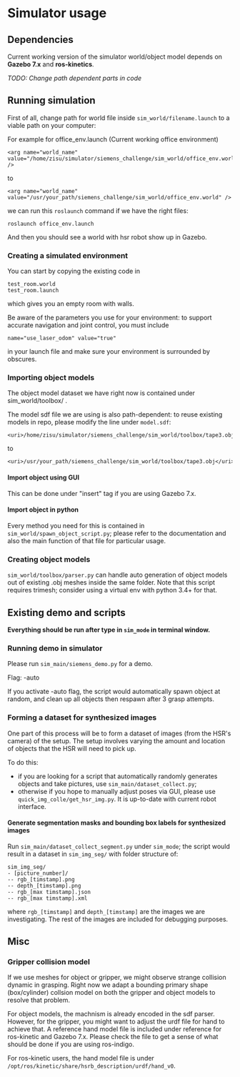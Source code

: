 # Simulator usage

## Dependencies

Current working version of the simulator world/object model depends on **Gazebo 7.x** and **ros-kinetics**.

*TODO: Change path dependent parts in code*

## Running simulation

First of all, change path for world file inside `sim_world/filename.launch` to a viable path on your computer:

For example for office_env.launch (Current working office environment)
```
<arg name="world_name" value="/home/zisu/simulator/siemens_challenge/sim_world/office_env.world" />
```
to 
```
<arg name="world_name" value="/usr/your_path/siemens_challenge/sim_world/office_env.world" />
```

we can run this `roslaunch` command if we have the right files:

```
roslaunch office_env.launch
```

And then you should see a world with hsr robot show up in Gazebo.

### Creating a simulated environment

You can start by copying the existing code in 

```
test_room.world
test_room.launch
```

which gives you an empty room with walls. 

Be aware of the parameters you use for your environment: to support accurate navigation and joint control, you must include
```
name="use_laser_odom" value="true"
```
in your launch file and make sure your environment is surrounded by obscures.

### Importing object models

The object model dataset we have right now is contained under sim_world/toolbox/ .

The model sdf file we are using is also path-dependent: to reuse existing models in repo, please modify the line under `model.sdf`:

```
<uri>/home/zisu/simulator/siemens_challenge/sim_world/toolbox/tape3.obj</uri>
```
to
```
<uri>/usr/your_path/siemens_challenge/sim_world/toolbox/tape3.obj</uri>
```

#### Import object using GUI

This can be done under "insert" tag if you are using Gazebo 7.x.

#### Import object in python

Every method you need for this is contained in `sim_world/spawn_object_script.py`; please refer to the documentation and also the main function of that file for particular usage.

### Creating object models

`sim_world/toolbox/parser.py` can handle auto generation of object models out of existing .obj meshes inside the same folder. Note that this script requires trimesh; consider using a virtual env with python 3.4+ for that. 

## Existing demo and scripts

**Everything should be run after type in `sim_mode` in terminal window.**

### Running demo in simulator

Please run `sim_main/siemens_demo.py` for a demo.

Flag: -auto

If you activate -auto flag, the script would automatically spawn object at random, and clean up all objects then respawn after 3 grasp attempts.


### Forming a dataset for synthesized images

One part of this process will be to form a dataset of images (from the HSR's
camera) of the setup. The setup involves varying the amount and location of
objects that the HSR will need to pick up.

To do this:
  - if you are looking for a script that automatically randomly generates objects and take pictures, use `sim_main/dataset_collect.py`;
  - otherwise if you hope to manually adjust poses via GUI, please use `quick_img_colle/get_hsr_img.py`. It is up-to-date with current robot interface. 

#### Generate segmentation masks and bounding box labels for synthesized images

Run `sim_main/dataset_collect_segment.py` under `sim_mode`; the script would result in a dataset in `sim_img_seg/` with folder structure of:
```
sim_img_seg/
- [picture_number]/
-- rgb_[timstamp].png
-- depth_[timstamp].png
-- rgb_[max timstamp].json
-- rgb_[max timstamp].xml
```
where `rgb_[timstamp]` and `depth_[timstamp]` are the images we are investigating. The rest of the images are included for debugging purposes.

## Misc

### Gripper collision model

If we use meshes for object or gripper, we might observe strange collision dynamic in grasping. Right now we adapt a bounding primary shape (box/cylinder) collsion model on both the gripper and object models to resolve that problem.

For object models, the machnism is already encoded in the sdf parser. However, for the gripper, you might want to adjust the urdf file for hand to achieve that. A reference hand model file is included under reference for ros-kinetic and Gazebo 7.x. Please check the file to get a sense of what should be done if you are using ros-indigo.

For ros-kinetic users, the hand model file is under `/opt/ros/kinetic/share/hsrb_description/urdf/hand_v0`.